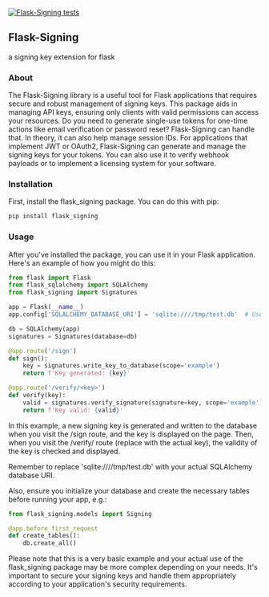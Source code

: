 [![Flask-Signing tests](https://github.com/signebedi/Flask-Signing/workflows/tests/badge.svg)](https://github.com/signebedi/Flask-Signing/actions)


## Flask-Signing
a signing key extension for flask


### About

The Flask-Signing library is a useful tool for Flask applications that requires secure and robust management of signing keys. This package aids in managing API keys, ensuring only clients with valid permissions can access your resources. Do you need to generate single-use tokens for one-time actions like email verification or password reset? Flask-Signing can handle that. In theory, it can also help manage session IDs. For applications that implement JWT or OAuth2, Flask-Signing can generate and manage the signing keys for your tokens. You can also use it to verify webhook payloads or to implement a licensing system for your software. 

### Installation

First, install the flask_signing package. You can do this with pip:

```bash
pip install flask_signing
```

### Usage

After you've installed the package, you can use it in your Flask application. Here's an example of how you might do this:

```python
from flask import Flask
from flask_sqlalchemy import SQLAlchemy
from flask_signing import Signatures

app = Flask(__name__)
app.config['SQLALCHEMY_DATABASE_URI'] = 'sqlite:////tmp/test.db'  # Use your actual database URI

db = SQLAlchemy(app)
signatures = Signatures(database=db)

@app.route('/sign')
def sign():
    key = signatures.write_key_to_database(scope='example')
    return f'Key generated: {key}'

@app.route('/verify/<key>')
def verify(key):
    valid = signatures.verify_signature(signature=key, scope='example')
    return f'Key valid: {valid}'
```

In this example, a new signing key is generated and written to the database when you visit the /sign route, and the key is displayed on the page. Then, when you visit the /verify/<key> route (replace <key> with the actual key), the validity of the key is checked and displayed.

Remember to replace 'sqlite:////tmp/test.db' with your actual SQLAlchemy database URI.

Also, ensure you initialize your database and create the necessary tables before running your app, e.g.:

```python
from flask_signing.models import Signing

@app.before_first_request
def create_tables():
    db.create_all()
```

Please note that this is a very basic example and your actual use of the flask_signing package may be more complex depending on your needs. It's important to secure your signing keys and handle them appropriately according to your application's security requirements.